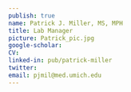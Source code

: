 ```yaml
---
publish: true
name: Patrick J. Miller, MS, MPH
title: Lab Manager
picture: Patrick_pic.jpg
google-scholar: 
CV:
linked-in: pub/patrick-miller
twitter:
email: pjmil@med.umich.edu
---
```

